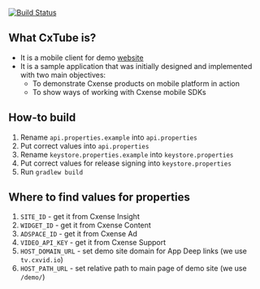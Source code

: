 [![Build Status](https://travis-ci.org/cXense/cxtube.svg?branch=master)](https://travis-ci.org/cXense/cxtube)
## What CxTube is?
* It is a mobile client for demo [website](http://tv.cxvid.io/demo/) 
* It is a sample application that was initially designed and implemented with two main objectives:
  * To demonstrate Cxense products on mobile platform in action
  * To show ways of working with Cxense mobile SDKs

## How-to build
1. Rename `api.properties.example` into `api.properties`
1. Put correct values into `api.properties`
1. Rename `keystore.properties.example` into `keystore.properties`
1. Put correct values for release signing into `keystore.properties`
1. Run `gradlew build`

## Where to find values for properties
1. `SITE_ID` - get it from Cxense Insight
1. `WIDGET_ID` - get it from Cxense Content
1. `ADSPACE_ID` - get it from Cxense Ad
1. `VIDEO_API_KEY` - get it from Cxense Support
1. `HOST_DOMAIN_URL` - set demo site domain for App Deep links (we use `tv.cxvid.io`)
1. `HOST_PATH_URL` - set relative path to main page of demo site (we use `/demo/`)